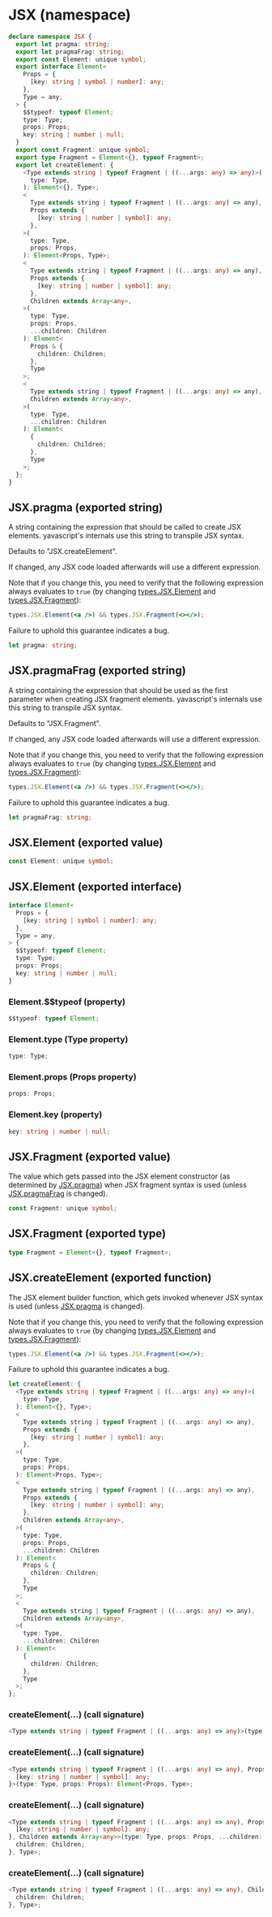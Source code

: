 <!-- INPUT:
declare namespace JSX {
  /**
   * A string containing the expression that should be called to create JSX
   * elements. yavascript's internals use this string to transpile JSX syntax.
   *
   * Defaults to "JSX.createElement".
   *
   * If changed, any JSX code loaded afterwards will use a different
   * expression.
   *
   * Note that if you change this, you need to verify that the following
   * expression always evaluates to `true` (by changing {@link types.JSX.Element}
   * and {@link types.JSX.Fragment}):
   * ```jsx
   * types.JSX.Element(<a />) && types.JSX.Fragment(<></>)
   * ```
   *
   * Failure to uphold this guarantee indicates a bug.
   */
  export let pragma: string;

  /**
   * A string containing the expression that should be used as the first
   * parameter when creating JSX fragment elements. yavascript's internals use
   * this string to transpile JSX syntax.
   *
   * Defaults to "JSX.Fragment".
   *
   * If changed, any JSX code loaded afterwards will use a different
   * expression.
   *
   * Note that if you change this, you need to verify that the following
   * expression always evaluates to `true` (by changing {@link types.JSX.Element}
   * and {@link types.JSX.Fragment}):
   * ```jsx
   * types.JSX.Element(<a />) && types.JSX.Fragment(<></>)
   * ```
   *
   * Failure to uphold this guarantee indicates a bug.
   */
  export let pragmaFrag: string;

  export const Element: unique symbol;

  export interface Element<
    Props = { [key: string | symbol | number]: any },
    Type = any
  > {
    $$typeof: typeof Element;
    type: Type;
    props: Props;
    key: string | number | null;
  }

  /**
   * The value which gets passed into the JSX element constructor (as
   * determined by {@link JSX.pragma}) when JSX fragment syntax is used (unless
   * {@link JSX.pragmaFrag} is changed).
   */
  export const Fragment: unique symbol;

  export type Fragment = Element<{}, typeof Fragment>;

  /**
   * The JSX element builder function, which gets invoked whenever JSX syntax is
   * used (unless {@link JSX.pragma} is changed).
   *
   * Note that if you change this, you need to verify that the following
   * expression always evaluates to `true` (by changing {@link types.JSX.Element}
   * and {@link types.JSX.Fragment}):
   * ```jsx
   * types.JSX.Element(<a />) && types.JSX.Fragment(<></>)
   * ```
   *
   * Failure to uphold this guarantee indicates a bug.
   */
  export let createElement: {
    <Type extends string | typeof Fragment | ((...args: any) => any)>(
      type: Type
    ): Element<{}, Type>;
    <
      Type extends string | typeof Fragment | ((...args: any) => any),
      Props extends { [key: string | number | symbol]: any }
    >(
      type: Type,
      props: Props
    ): Element<Props, Type>;

    <
      Type extends string | typeof Fragment | ((...args: any) => any),
      Props extends { [key: string | number | symbol]: any },
      Children extends Array<any>
    >(
      type: Type,
      props: Props,
      ...children: Children
    ): Element<Props & { children: Children }, Type>;

    <
      Type extends string | typeof Fragment | ((...args: any) => any),
      Children extends Array<any>
    >(
      type: Type,
      ...children: Children
    ): Element<{ children: Children }, Type>;
  };
}

-->
# JSX (namespace)

```ts
declare namespace JSX {
  export let pragma: string;
  export let pragmaFrag: string;
  export const Element: unique symbol;
  export interface Element<
    Props = {
      [key: string | symbol | number]: any;
    },
    Type = any,
  > {
    $$typeof: typeof Element;
    type: Type;
    props: Props;
    key: string | number | null;
  }
  export const Fragment: unique symbol;
  export type Fragment = Element<{}, typeof Fragment>;
  export let createElement: {
    <Type extends string | typeof Fragment | ((...args: any) => any)>(
      type: Type,
    ): Element<{}, Type>;
    <
      Type extends string | typeof Fragment | ((...args: any) => any),
      Props extends {
        [key: string | number | symbol]: any;
      },
    >(
      type: Type,
      props: Props,
    ): Element<Props, Type>;
    <
      Type extends string | typeof Fragment | ((...args: any) => any),
      Props extends {
        [key: string | number | symbol]: any;
      },
      Children extends Array<any>,
    >(
      type: Type,
      props: Props,
      ...children: Children
    ): Element<
      Props & {
        children: Children;
      },
      Type
    >;
    <
      Type extends string | typeof Fragment | ((...args: any) => any),
      Children extends Array<any>,
    >(
      type: Type,
      ...children: Children
    ): Element<
      {
        children: Children;
      },
      Type
    >;
  };
}
```

## JSX.pragma (exported string)

A string containing the expression that should be called to create JSX
elements. yavascript's internals use this string to transpile JSX syntax.

Defaults to "JSX.createElement".

If changed, any JSX code loaded afterwards will use a different
expression.

Note that if you change this, you need to verify that the following
expression always evaluates to `true` (by changing [types.JSX.Element](#)
and [types.JSX.Fragment](#)):

```jsx
types.JSX.Element(<a />) && types.JSX.Fragment(<></>);
```

Failure to uphold this guarantee indicates a bug.

```ts
let pragma: string;
```

## JSX.pragmaFrag (exported string)

A string containing the expression that should be used as the first
parameter when creating JSX fragment elements. yavascript's internals use
this string to transpile JSX syntax.

Defaults to "JSX.Fragment".

If changed, any JSX code loaded afterwards will use a different
expression.

Note that if you change this, you need to verify that the following
expression always evaluates to `true` (by changing [types.JSX.Element](#)
and [types.JSX.Fragment](#)):

```jsx
types.JSX.Element(<a />) && types.JSX.Fragment(<></>);
```

Failure to uphold this guarantee indicates a bug.

```ts
let pragmaFrag: string;
```

## JSX.Element (exported value)

```ts
const Element: unique symbol;
```

## JSX.Element (exported interface)

```ts
interface Element<
  Props = {
    [key: string | symbol | number]: any;
  },
  Type = any,
> {
  $$typeof: typeof Element;
  type: Type;
  props: Props;
  key: string | number | null;
}
```

### Element.$$typeof (property)

```ts
$$typeof: typeof Element;
```

### Element.type (Type property)

```ts
type: Type;
```

### Element.props (Props property)

```ts
props: Props;
```

### Element.key (property)

```ts
key: string | number | null;
```

## JSX.Fragment (exported value)

The value which gets passed into the JSX element constructor (as
determined by [JSX.pragma](#)) when JSX fragment syntax is used (unless
[JSX.pragmaFrag](#) is changed).

```ts
const Fragment: unique symbol;
```

## JSX.Fragment (exported type)

```ts
type Fragment = Element<{}, typeof Fragment>;
```

## JSX.createElement (exported function)

The JSX element builder function, which gets invoked whenever JSX syntax is
used (unless [JSX.pragma](#) is changed).

Note that if you change this, you need to verify that the following
expression always evaluates to `true` (by changing [types.JSX.Element](#)
and [types.JSX.Fragment](#)):

```jsx
types.JSX.Element(<a />) && types.JSX.Fragment(<></>);
```

Failure to uphold this guarantee indicates a bug.

```ts
let createElement: {
  <Type extends string | typeof Fragment | ((...args: any) => any)>(
    type: Type,
  ): Element<{}, Type>;
  <
    Type extends string | typeof Fragment | ((...args: any) => any),
    Props extends {
      [key: string | number | symbol]: any;
    },
  >(
    type: Type,
    props: Props,
  ): Element<Props, Type>;
  <
    Type extends string | typeof Fragment | ((...args: any) => any),
    Props extends {
      [key: string | number | symbol]: any;
    },
    Children extends Array<any>,
  >(
    type: Type,
    props: Props,
    ...children: Children
  ): Element<
    Props & {
      children: Children;
    },
    Type
  >;
  <
    Type extends string | typeof Fragment | ((...args: any) => any),
    Children extends Array<any>,
  >(
    type: Type,
    ...children: Children
  ): Element<
    {
      children: Children;
    },
    Type
  >;
};
```

### createElement(...) (call signature)

```ts
<Type extends string | typeof Fragment | ((...args: any) => any)>(type: Type): Element<{}, Type>;
```

### createElement(...) (call signature)

```ts
<Type extends string | typeof Fragment | ((...args: any) => any), Props extends {
  [key: string | number | symbol]: any;
}>(type: Type, props: Props): Element<Props, Type>;
```

### createElement(...) (call signature)

```ts
<Type extends string | typeof Fragment | ((...args: any) => any), Props extends {
  [key: string | number | symbol]: any;
}, Children extends Array<any>>(type: Type, props: Props, ...children: Children): Element<Props & {
  children: Children;
}, Type>;
```

### createElement(...) (call signature)

```ts
<Type extends string | typeof Fragment | ((...args: any) => any), Children extends Array<any>>(type: Type, ...children: Children): Element<{
  children: Children;
}, Type>;
```

<!-- OUTPUT.frontmatter:
null
-->
<!-- OUTPUT.warnings:
[
  "No link URL provided for \"types.JSX.Element\"; falling back to \"#\"",
  "No link URL provided for \"types.JSX.Fragment\"; falling back to \"#\"",
  "No link URL provided for \"JSX.pragma\"; falling back to \"#\"",
  "No link URL provided for \"JSX.pragmaFrag\"; falling back to \"#\""
]
-->
